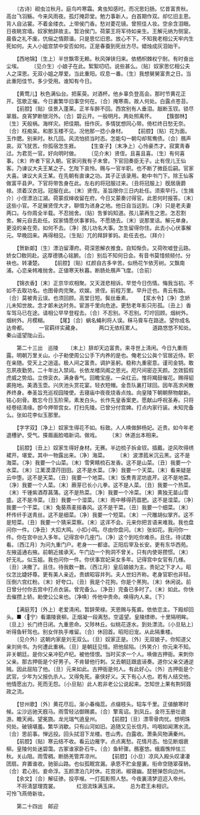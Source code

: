 <!-- { "loadSidebar": true } -->
　　〔古诗〕砌虫泣秋月。庭鸟吟寒霜。禽虫知感时。而况思妇肠。忆昔富贵秋。高台飞羽觞。今来风雨夜。孤灯掩茆堂。勉力事新人。白首期作双。却忆旧主恩。背人自沾裳。不着金缕衣。上带侯门香。愁对菱花镜。曾照佳人妆。空余含泪眼。日夜眺宫墙。奴家勉辞故主。暂泊侯门。荷蒙王将军待如亲生。王解元纳为侧室。晨昏之礼不废。伉俪之情颇谐。只是思忆旧恩。放心不下。不知我老相公天牢内生死如何。夫人小姐宫禁中安否如何。正是春蚕到死丝方尽。蜡烛成灰泪始干。 

　　【西地锦】〔生上〕半世飘零无赖。秋风弹铗归来。依栖枳棘权宁耐。有时奋出尘埃。 
　　〔见介生〕小娘子在此。絮絮叨叨。说些甚么。〔贴〕奴家思忆相公夫人之深恩。无双小姐之厚爱。当此重阳。叹息一番。〔生〕我想舅舅富贵之日。当此重阳佳节。多少受用。谁知有今日。 

　　【黄莺儿】秋色满仙台。把茱萸。对酒杯。他乡辜负登高会。那时节黄花正开。弦歌正催。今日裏繁华旧事空何在。〔合〕掩寒斋。故人何处。白露点苍苔。 
　　【前腔】〔贴〕佳景入蓬莱。正羊车醉不回。西宫别有人垂泪。敲断玉钗。锁尽翠眉。良宵梦断银河外。〔合〕碧云开。一般明月。两处照离怀。 
　　【簇御林】〔生〕天般祸。海样灾。把佳期。扭作灰。多情犹想同心带。倚栏终日愁无奈。〔合〕枉痴呆。和那玉楼不见。况他那一捻小身材。 
　　【前腔】〔贴〕花为面。玉作腮。别来时。秋几回。风流怕损当时态。怎能勾一朝勾却鸳鸯债。〔合〕鴈声哀。双飞犹苦。你孤宿怎生捱。 
　　【生查子】〔末净上〕心怜豪杰才。寂寞靑春过。为君觅一官。好向明时做。 
　　〔见介末〕贤侄。且喜且喜。〔生〕有何喜事。〔末〕昨者下官入朝。官家问我有子未曾。下官回奏臣无子。止有侄儿王仙客。乃谏议大夫王某之子。乞陛下哀怜。赐与一官半职。也不断了微臣后嗣。官家大喜。谏议大夫王某。在先朝有直谏之功。其子正该录用。勅中书门下。除王仙客做富平县尹。下官将带吿身在此。左右的将冠服过来。〔丑将冠服上〕旣居唐爵禄。须着汉衣冠。冠服在此。〔末〕贤侄。圣旨限你三日内赴任。须索早行。〔生揖介〕小侄漂泊江湖。荷蒙叔婶收留在府。今日又蒙奏讨得官。此恩何时报答。〔末〕这些小官。不足展贤侄大才。聊借为进身之地。他日自当远到。〔净〕只是老夫妻两口。与你周全半载。不忍抛舍。〔贴〕吿爹妈知道。孩儿蒙再生之恩。怎忍割舍。解元自去赴任。奴家情愿伏事爹妈。不愿随去。〔末〕说那里话。解元单身。更没的亲在旁。如何不去。〔净〕孩儿功名大事。怎生留得你住。此去小心伏事解元。早晚回来。再得相见。〔生贴〕兀的拜辞爹妈。赴任去也。〔拜介〕 

　　【贺新郞】〔生〕漂泊留潭府。荷深恩解衣推食。自知惭负。又荷吹嘘登云路。娇女□敎同赴。这厚德镌心铭腑。〔合〕别后不知何日会。有音书莫惜频频付。分袂也。转凄楚。 
　　【前腔】〔贴〕红颜自古多辛苦。似杨花乍依芳树。又飘南浦。心恋亲帏难抛舍。正値寒天秋暮。断肠处鴈声飞度。〔合前〕 

　　【锦衣香】〔末〕正京华欢相聚。又天涯悲相诉。早觉今日伤情。悔我当初。不如不去取功名。也图骨肉完聚。欢娱。贤侄。前程万里。早升迁也。靑云有路。〔合〕莫被靑云误。也须回顾。高堂日短。鬓丝垂素。 
　　【浆水令】〔净〕念娇儿未知世故。念才郞未达时务。宦游千里向危途。更愁老年影只形孤。〔丑上〕香车驾马已在途。请相公早早登程去。〔合〕不忍别。不忍别。叮咛回顾。烟树外。烟树外。月模糊。 
　　【尾】〔合〕蜗名蝇利将人误。秣马膏车在路途。望你成名达帝都。 
　　一官羁绊实藏身。　　　　两口无依枉累人。 
　　道路悠悠不知处。　　　　秦山遥望陇山云。 

　　第二十三出　巡陵 
　　〔末上〕辞却天边富贵。来寻世上淸闲。今日九重雨露。明朝万里关山。小子勑使周公公手下内养的是也。俺老公公眞个官居近侍。职在亲随。受天上之逍遥。极人间之富贵。调护圣躬。稳称九重密意。谨司金钥。敢忘夙夜勤劳。二十年出入禁闼。长依龙楼凤阁之恩光。咫尺间密迩天颜。怎效狐假虎威之势焰。立傍衮衣。满身香气。回瞻宝座。一朵红云。惟将羯鼓催花。赐得貂裘拖地。美酒玉壶。兴庆池头赏花宴。轻衣短帽。金吾队裏打球回。因年高求闲散养终身。奉圣旨充巡视园陵使。去寝庙中夜夜烧香点烛。向皇陵下朝朝祭物献新。铭心刻骨。敢忘今日玉阶荣。素发白头。长作先皇香案吏。愿献山呼祝圣寿。只将经卷结淸缘。卽今押带宫女。打扫先陵。已曾分付宫婢。打点内家行装。未知完备么。张如花李似玉那里。 

　　【字字双】〔净上〕奴家生得花不如。标致。人人唤做醉杨妃。近贵。如今年老退槽驴。受气。搽眉画脸唱新词。做戏。 
　　〔末〕休道出本相来。 

　　【前腔】〔丑上〕奴家生得好身材。无赛。半边梳子拆金钗。插戴。逆风吹得绣裙开。堪爱。其中一物露出来。〔净〕海菜。 
　　〔末〕波漂菰米沉云黑。这不是海菜。〔净〕我要一个山菜。〔末〕雪霁睛梳石发香。这不是山菜。〔丑〕我要一个水菜。〔末〕江蓠漠漠荇田田。这不是水菜。〔净〕我要一个天菜。〔末〕看来疑是云中堕。这不是天菜。〔丑〕我要一个地菜。〔末〕饭煑靑泥坊底芹。这不是地菜。〔净〕我要一个人菜。〔末〕蕨芽已长小儿拳。这不是人菜。〔丑〕我要一个热菜。〔末〕千锺紫酒荐菖蒲。这不是热菜。〔净〕我要一个冷菜。〔末〕黄独无苗山雪盛。这不是冷菜。〔丑〕我要一个湿菜。〔末〕雨中移得药苗肥。这不是湿菜。〔净〕我要一个干菜。〔末〕兔葵燕麦摇春风。这不是干菜。〔丑〕我要一个细菜。〔末〕杯传纤手送靑丝。这不是细菜。〔净〕我要一个短菜。〔末〕一尺雕胡似掌齐。这不是短菜。〔丑〕我要一个猜采菜察。〔末〕这诨不会。元来你把言语来难我。我也盘问你一件。〔净丑〕大扣大鸣。小扣小鸣。尽由你盘问。〔末〕张如花。我问你一件。你在宫中出入多年。记得宫中几座门。〔净〕这个到吃你难杀。且住。待试数看。〔西江月〕为问九重门户。老身一一都谙。正阳后宰及长安。更有东华西苑。左掖遥通右掖。前朝近接承天。午门边一个狗洞不曾关。只有内使哥攒惯。〔末〕好无礼。似玉姐。我也问你一件。你伏事宫妃采女多年。记得宫中女官有几様。〔丑〕决撒了。且住。待我数一数。〔西江月〕皇后娘娘为主。贵妃之下才人。昭仪怎比婕妤尊。更有美人亲近。贵嫔昭容并列。夫人世妇齐称。老身官职也非轻。压倒六宫红粉。〔末〕好夸口。〔丑〕我是个花狗。你是个黑狗。〔末〕休闲说。前日曾分付你去宫中打点衣装。曾完备么。〔净丑〕完备已多时了。〔末〕如此。你快去催攒上轿。勑使公公来也。〔净唤〕传他中贵命。唤得内人来。〔下〕 

　　【满庭芳】〔外上〕老爱淸闲。暂辞荣禄。天恩赐与菟裘。依依恋主。下殿却回头。■〈宁〉看灞陵衰柳。正烟凝一段离愁。空遥望。皇陵缥缈。十里隔明眸。〔旦上〕长门终日闭。九重恩命。又陟林丘。似桃花逐水。到处漂流。〔小旦贴上〕听得鱼轩驾也。别女伴执手难留。〔合〕休回首。昭阳旧宠。从此隔重楼。 
　　〔见介外〕这朝内家是刘无双么。〔旦〕奴家正是。〔外〕无双娘子。你知道父亲刘尙书。为何遭此重祸。〔旦〕是朝廷见怪。把他屈陷。〔外笑介〕你元来不知。非关朝廷。是你父亲冲犯卢杞。被他怪恨。当时买求一个人。唤做古押衙。来刺你父亲。那古押衙是个好男子。不肯替他行刺。又去朝廷跟底诬奏。道你父亲交通逆贼。因此屈陷了他。〔旦〕元来如此。古押衙是何人。有此好心。〔外〕古押衙是个武官。少年为父报仇杀人。又得免死。豪侠好义。天下有心人也。若有人结交他。他情愿出力。死而无怨。〔小旦贴〕此人若非老公公说起来。怎知世上果有荆轲聂政之流。 

　　【甘州歌】〔外〕黄花尽后。渐小春梅蕊。点缀枝头。轺车千里。正値酿寒时候。尘沙远驰天廐马。雨雪轻沾御赐裘。〔合〕擎鸾诏。到凤丘。金符玉册壮遨游。瞻天阙。望冕旒。龙光瑞气遶皇州。 
　　【前腔】〔旦〕漂零骨肉忧。想明珠何处。破镜堪羞。繁华消歇。只有山河如旧。追随又见长信月。呜咽如闻渭水流。〔合〕思前事。惮远投。回头拭泪下龙楼。苍山秀。白露收。萧条风物满秦州。 
　　【前腔】〔贴〕寒云结不收。看云边雁字。点点离愁。花情月态。怕见断烟衰柳。皇陵何处迷碧霭。古冢谁家卧石牛。〔合〕鱼轩骤。鴈塞悠。蛾眉憔悴怯三秋。关山阻。雨雪稠。断肠羌管弄凉州。 
　　【前腔】〔小旦〕凉风入殿头叹凄凄团扇。弃置谁收。驰驱山路。也似孤眠宫漏。承恩不贮金屋裏。衔命空随翠葆辀。〔合〕君心别。妾命浮。玉颜漂泊几时休。花宫闭。椒寝幽。琵琶弹怨向边州。 
　　【余文】〔合〕解征骖。投亭堠。一灯孤影照人愁。今夜裏淸梦迢迢入帝州。 
　　不将淸瑟理霓裳。　　　　红泪流珠满玉床。 
　　总为君王未相识。　　　　可怜飞燕倚新妆。 

　　第二十四出　邮迎 
